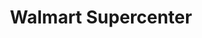 ---
title: "Walmart Supercenter"
url: /north-little-rock/walmart-supercenter-east-mccain-boulevard/
shop: supermarket
---